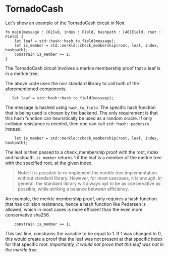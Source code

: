 # TornadoCash

Let's show an example of the TornadoCash circuit in Noir.

```rust,noplaypen
fn main(message : [62]u8, index : Field, hashpath : [40]Field, root : Field) {
    let leaf = std::hash::hash_to_field(message);
    let is_member = std::merkle::check_membership(root, leaf, index, hashpath);
    constrain is_member == 1;
}
```

The TornadoCash circuit involves a merkle membership proof that a leaf is in a merkle tree.

The above code uses the noir standard library to call both of the aforementioned components.

```rust,noplaypen
   let leaf = std::hash::hash_to_field(message);
```

The message is hashed using `hash_to_field`. The specific hash function that is being used is chosen by the backend. The only requirement is that this hash function can heuristically be used as a random oracle. If only collision resistance is needed, then one can call `std::hash::pedersen` instead.

```rust,noplaypen
    let is_member = std::merkle::check_membership(root, leaf, index, hashpath);
```

The leaf is then passed to a check_membership proof with the root, index and hashpath. `is_member` returns 1 if the leaf is a member of the merkle tree with the specified root, at the given index.

>Note: It is possible to re-implement the merkle tree implementation without standard library. However, for most usecases, it is enough. In general, the standard library will always opt to be as conservative as possible, while striking a balance between efficiency.

An example, the merkle membership proof, only requires a hash function that has collision resistance, hence a hash function like Pedersen is allowed, which in most cases is more efficient than the even more conservative sha256. 

```rust,noplaypen
    constrain is_member == 1;
```

This last line, constrains the variable to be equal to 1. If 1 was changed to 0, this would create a proof that the leaf was not present at that specific index for that specific root. _Importantly, it would not prove that this leaf was not in the merkle tree._ 

